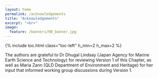 ```yaml
---
layout: home
permalink: /acknowledgements
title: "Acknowledgements"
excerpt: "<br>"
image:
  feature: /banners/00_banner.jpg
---
```

{% include toc.html class="toc-left" h_min=2 h_max=2 %}

The authors are grateful to Dr Dhugal Lindsay (Japan Agency for Marine Earth Science and Technology) for reviewing Version 1 of this Chapter, as well as Maria Zann (QLD Department of Environment and Heritage) for her input that informed working group discussions during Version 1.
